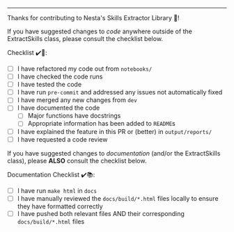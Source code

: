 ---

Thanks for contributing to Nesta's Skills Extractor Library 🙏!

If you have suggested changes to _code_ anywhere outside of the ExtractSkills class, please consult the checklist below.

Checklist ✔️🐍:

- [ ] I have refactored my code out from `notebooks/`
- [ ] I have checked the code runs
- [ ] I have tested the code
- [ ] I have run `pre-commit` and addressed any issues not automatically fixed
- [ ] I have merged any new changes from `dev`
- [ ] I have documented the code
  - [ ] Major functions have docstrings
  - [ ] Appropriate information has been added to `README`s
- [ ] I have explained the feature in this PR or (better) in `output/reports/`
- [ ] I have requested a code review

If you have suggested changes to _documentation_ (and/or the ExtractSkills class), please **ALSO** consult the checklist below.

Documentation Checklist ✔️📚:

- [ ] I have run `make html` in `docs`
- [ ] I have manually reviewed the `docs/build/*.html` files locally to ensure they have formatted correctly
- [ ] I have pushed both relevant files AND their corresponding `docs/build/*.html` files
